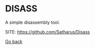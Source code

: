 # DISASS
 
 A simple disassembly tool.
 
 SITE: https://github.com/Satharus/Disass

 [Go back](https://portable-linux-apps.github.io/apps.html)
